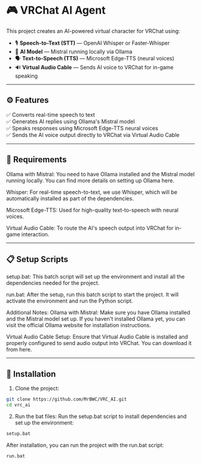 # 🎮 VRChat AI Agent

This project creates an AI-powered virtual character for VRChat using:

- 🎙️ **Speech-to-Text (STT)** — OpenAI Whisper or Faster-Whisper  
- 🧠 **AI Model** — Mistral running locally via Ollama  
- 🗣️ **Text-to-Speech (TTS)** — Microsoft Edge-TTS (neural voices)  
- 🔊 **Virtual Audio Cable** — Sends AI voice to VRChat for in-game speaking  

---

## ⚙️ Features

✅ Converts real-time speech to text  
✅ Generates AI replies using Ollama's Mistral model  
✅ Speaks responses using Microsoft Edge-TTS neural voices  
✅ Sends the AI voice output directly to VRChat via Virtual Audio Cable  

---

## 🔧 Requirements
Ollama with Mistral: You need to have Ollama installed and the Mistral model running locally. You can find more details on setting up Ollama here.

Whisper: For real-time speech-to-text, we use Whisper, which will be automatically installed as part of the dependencies.

Microsoft Edge-TTS: Used for high-quality text-to-speech with neural voices.

Virtual Audio Cable: To route the AI's speech output into VRChat for in-game interaction.

---

## 📋 Setup Scripts
setup.bat: This batch script will set up the environment and install all the dependencies needed for the project.

run.bat: After the setup, run this batch script to start the project. It will activate the environment and run the Python script.

Additional Notes:
Ollama with Mistral: Make sure you have Ollama installed and the Mistral model set up. If you haven't installed Ollama yet, you can visit the official Ollama website for installation instructions.

Virtual Audio Cable Setup: Ensure that Virtual Audio Cable is installed and properly configured to send audio output into VRChat. You can download it from here.

---

## 💾 Installation

1. Clone the project:

```bash
git clone https://github.com/MrBWC/VRC_AI.git
cd vrc_ai
```

2. Run the bat files:
Run the setup.bat script to install dependencies and set up the environment:
```bash
setup.bat
```
After installation, you can run the project with the run.bat script:
```bash
run.bat
```
